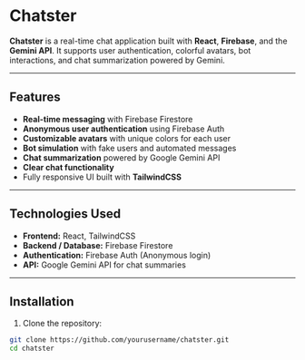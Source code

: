 # Chatster

**Chatster** is a real-time chat application built with **React**, **Firebase**, and the **Gemini API**. It supports user authentication, colorful avatars, bot interactions, and chat summarization powered by Gemini.

---

## Features

- **Real-time messaging** with Firebase Firestore
- **Anonymous user authentication** using Firebase Auth
- **Customizable avatars** with unique colors for each user
- **Bot simulation** with fake users and automated messages
- **Chat summarization** powered by Google Gemini API
- **Clear chat functionality**
- Fully responsive UI built with **TailwindCSS**

---


## Technologies Used

- **Frontend:** React, TailwindCSS  
- **Backend / Database:** Firebase Firestore  
- **Authentication:** Firebase Auth (Anonymous login)  
- **API:** Google Gemini API for chat summaries  

---

## Installation

1. Clone the repository:

```bash
git clone https://github.com/yourusername/chatster.git
cd chatster
